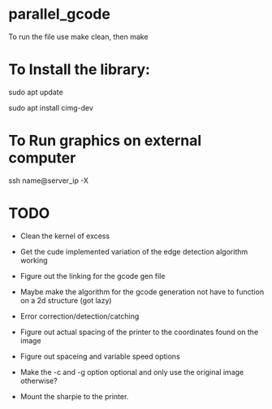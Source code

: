 # parallel_gcode

To run the file use make clean, then make

# To Install the library:

sudo apt update

sudo apt install cimg-dev

# To Run graphics on external computer

ssh name@server_ip -X 

# TODO

* Clean the kernel of excess <includes>

* Get the cude implemented variation of the edge detection algorithm working

* Figure out the linking for the gcode gen file

* Maybe make the algorithm for the gcode generation not have to function on a 2d structure (got lazy)

* Error correction/detection/catching

* Figure out actual spacing of the printer to the coordinates found on the image

* Figure out spaceing and variable speed options

* Make the -c and -g option optional and only use the original image otherwise?

* Mount the sharpie to the printer.
